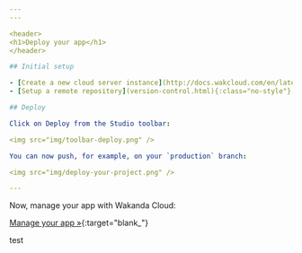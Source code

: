```yaml
---
---

<header>
<h1>Deploy your app</h1>
</header>

## Initial setup

- [Create a new cloud server instance](http://docs.wakcloud.com/en/latest/getting_started.html){:class="no-style"}{:target="_blank"}
- [Setup a remote repository](version-control.html){:class="no-style"}

## Deploy

Click on Deploy from the Studio toolbar:

<img src="img/toolbar-deploy.png" />

You can now push, for example, on your `production` branch:

<img src="img/deploy-your-project.png" />

---
```


Now, manage your app with Wakanda Cloud:

[Manage your app »](http://docs.wakcloud.com/en/latest/application_dashboard.html){:target="blank_"}

test
